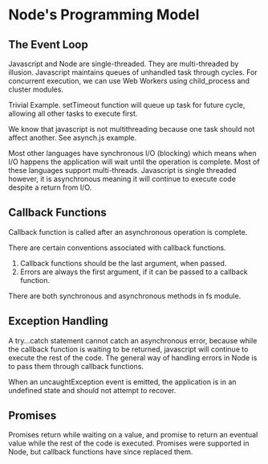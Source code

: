 # Node's Programming Model
## The Event Loop
Javascript and Node are single-threaded. They are multi-threaded by illusion.
Javascript maintains queues of unhandled task through cycles.
For concurrent execution, we can use Web Workers using child_process and cluster modules.

Trivial Example. setTimeout function will queue up task for future cycle, allowing all other tasks to execute first.

We know that javascript is not multithreading because one task should not affect another. See asynch.js example.

Most other languages have synchronous I/O (blocking) which means when I/O happens the application will wait until the operation is complete. Most of these languages support multi-threads. Javascript is single threaded however, it is asynchronous meaning it will continue to execute code despite a return from I/O.
## Callback Functions
Callback function is called after an asynchronous operation is complete.

There are certain conventions associated with callback functions.
1. Callback functions should be the last argument, when passed.
2. Errors are always the first argument, if it can be passed to a callback function.  

There are both synchronous and asynchronous methods in fs module.

## Exception Handling
A try...catch statement cannot catch an asynchronous error, because while the callback function is waiting to be returned, javascript will continue to execute the rest of the code.
The general way of handling errors in Node is to pass them through callback functions.

When an uncaughtException event is emitted, the application is in an undefined state and should not attempt to recover.

## Promises
Promises return while waiting on a value, and promise to return an eventual value while the rest of the code is executed. Promises were supported in Node, but callback functions have since replaced them.

